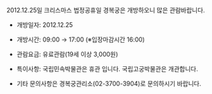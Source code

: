 2012.12.25일 크리스마스 법정공휴일 경복궁은 개방하오니 많은 관람바랍니다.
- 개방일자: 2012.12.25
- 개방시간: 09:00 → 17:00 (※입장마감시간 16:00)
- 관람요금: 유료관람(19세 이상 3,000원)
- 특이사항: 국립민속박물관은 휴관 입니다.
  국립고궁박물관은 개관합니다.

- 기타 문의사항은 경복궁관리소(02-3700-3904)로 문의하시기 바랍니다.